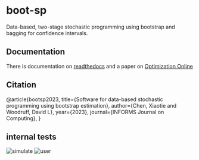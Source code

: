 # boot-sp

Data-based, two-stage stochastic programming using bootstrap and bagging for confidence intervals.

## Documentation

There is documentation on [readthedocs](https://boot-sp.readthedocs.io/en/latest/) and a paper on [Optimization Online](https://optimization-online.org/2022/08/software-for-data-based-stochastic-programming-using-bootstrap-estimation/)

## Citation

@article{bootsp2023,
  title={Software for data-based stochastic programming using bootstrap estimation},
  author={Chen, Xiaotie and Woodruff, David L},
  year={2023},
  journal={INFORMS Journal on Computing},
}

## internal tests

![simulate](https://github.com/boot-sp/boot-sp/actions/workflows/testsimulate.yml/badge.svg)
![user](https://github.com/boot-sp/boot-sp/actions/workflows/testuser.yml/badge.svg)